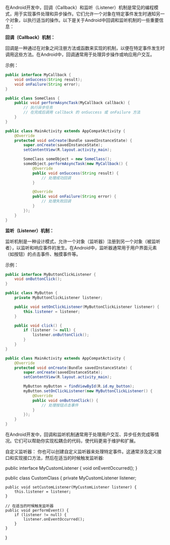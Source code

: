 在Android开发中，回调（Callback）和监听（Listener）机制是常见的编程模式，用于实现事件处理和异步操作。它们允许一个对象在特定事件发生时通知另一个对象，以执行适当的操作。以下是关于Android中回调和监听机制的一些重要信息：

**回调（Callback）机制：**

回调是一种通过在对象之间注册方法或函数来实现的机制，以便在特定事件发生时调用这些方法。在Android中，回调通常用于处理异步操作或响应用户交互。

示例：

```java
public interface MyCallback {
    void onSuccess(String result);
    void onFailure(String error);
}

public class SomeClass {
    public void performAsyncTask(MyCallback callback) {
        // 执行异步任务
        // 在完成后调用 callback 的 onSuccess 或 onFailure 方法
    }
}

public class MainActivity extends AppCompatActivity {
    @Override
    protected void onCreate(Bundle savedInstanceState) {
        super.onCreate(savedInstanceState);
        setContentView(R.layout.activity_main);

        SomeClass someObject = new SomeClass();
        someObject.performAsyncTask(new MyCallback() {
            @Override
            public void onSuccess(String result) {
                // 处理成功回调
            }

            @Override
            public void onFailure(String error) {
                // 处理失败回调
            }
        });
    }
}
```

**监听（Listener）机制：**

监听机制是一种设计模式，允许一个对象（监听器）注册到另一个对象（被监听者），以监听和响应事件的发生。在Android中，监听器通常用于用户界面元素（如按钮）的点击事件、触摸事件等。

示例：

```java
public interface MyButtonClickListener {
    void onButtonClick();
}

public class MyButton {
    private MyButtonClickListener listener;

    public void setOnClickListener(MyButtonClickListener listener) {
        this.listener = listener;
    }

    public void click() {
        if (listener != null) {
            listener.onButtonClick();
        }
    }
}

public class MainActivity extends AppCompatActivity {
    @Override
    protected void onCreate(Bundle savedInstanceState) {
        super.onCreate(savedInstanceState);
        setContentView(R.layout.activity_main);

        MyButton myButton = findViewById(R.id.my_button);
        myButton.setOnClickListener(new MyButtonClickListener() {
            @Override
            public void onButtonClick() {
                // 处理按钮点击事件
            }
        });
    }
}
```

在Android开发中，回调和监听机制通常用于处理用户交互、异步任务完成等情况。它们可以帮助你实现松耦合的代码，使代码更易于维护和扩展。

自定义监听器： 你也可以创建自定义监听器来处理特定事件。这通常涉及定义接口和实现接口方法，然后在适当的时候触发监听器:

public interface MyCustomListener {
    void onEventOccurred();
}

public class CustomClass {
    private MyCustomListener listener;

    public void setCustomListener(MyCustomListener listener) {
        this.listener = listener;
    }

    // 在适当的时候触发监听器
    public void performEvent() {
        if (listener != null) {
            listener.onEventOccurred();
        }
    }
}